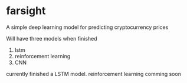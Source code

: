 # farsight

A simple deep learning model for predicting cryptocurrency prices

Will have three models when finished

1. lstm
2. reinforcement learning
3. CNN

currently finished a LSTM model. reinforcement learning comming soon
